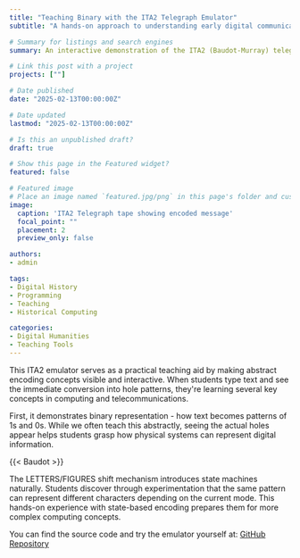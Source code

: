 ```yaml
---
title: "Teaching Binary with the ITA2 Telegraph Emulator"
subtitle: "A hands-on approach to understanding early digital communication"

# Summary for listings and search engines
summary: An interactive demonstration of the ITA2 (Baudot-Murray) telegraph code that helps students grasp fundamental concepts of binary encoding and state machines

# Link this post with a project
projects: [""]

# Date published
date: "2025-02-13T00:00:00Z"

# Date updated
lastmod: "2025-02-13T00:00:00Z"

# Is this an unpublished draft?
draft: true

# Show this page in the Featured widget?
featured: false

# Featured image
# Place an image named `featured.jpg/png` in this page's folder and customize its options here.
image:
  caption: 'ITA2 Telegraph tape showing encoded message'
  focal_point: ""
  placement: 2
  preview_only: false

authors:
- admin

tags:
- Digital History
- Programming
- Teaching
- Historical Computing

categories:
- Digital Humanities
- Teaching Tools
---
```


This ITA2 emulator serves as a practical teaching aid by making abstract encoding concepts visible and interactive. When students type text and see the immediate conversion into hole patterns, they're learning several key concepts in computing and telecommunications.

First, it demonstrates binary representation - how text becomes patterns of 1s and 0s. While we often teach this abstractly, seeing the actual holes appear helps students grasp how physical systems can represent digital information.

{{< Baudot >}}

The LETTERS/FIGURES shift mechanism introduces state machines naturally. Students discover through experimentation that the same pattern can represent different characters depending on the current mode. This hands-on experience with state-based encoding prepares them for more complex computing concepts.

You can find the source code and try the emulator yourself at: [GitHub Repository](https://github.com/Pantagrueliste/BaudotMurray_Emulator)